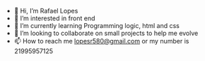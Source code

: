 - 👋 Hi, I’m Rafael Lopes 
- 👀 I’m interested in front end
- 🌱 I’m currently learning Programming logic, html and css 
- 💞️ I’m looking to collaborate on small projects to help me evolve
- 📫 How to reach me lopesr580@gmail.com or my number is 21995957125

